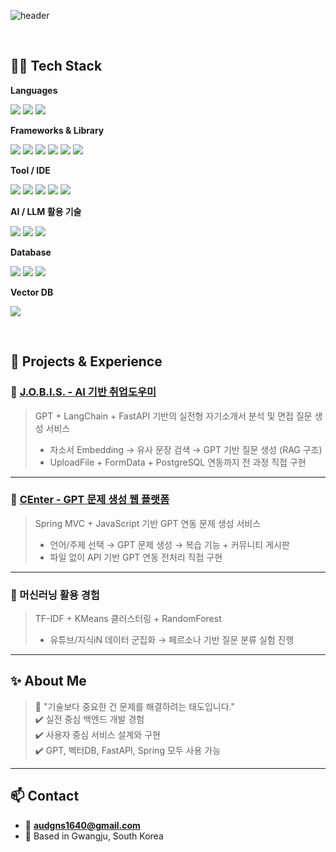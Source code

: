 <!-- 🟢 1. 깃허브 상단 헤더 이미지 -->
![header](https://capsule-render.vercel.app/api?type=waving&color=gradient&height=200&section=header&text=박명훈%20GitHub&fontSize=40&fontAlign=70&fontColor=ffffff)

<br>

<!-- 🟡 2. 사용 가능한 언어 / 기술 스택 뱃지 -->
## 🧑‍💻 Tech Stack

**Languages**
<p>
  <img src="https://img.shields.io/badge/Java-007396?style=flat-square&logo=java&logoColor=white"/>
  <img src="https://img.shields.io/badge/Python-3776AB?style=flat-square&logo=python&logoColor=white"/>
  <img src="https://img.shields.io/badge/JavaScript-F7DF1E?style=flat-square&logo=javascript&logoColor=black"/>
</p>

**Frameworks & Library**
<p>
  <img src="https://img.shields.io/badge/Spring-6DB33F?style=flat-square&logo=spring&logoColor=white"/>
  <img src="https://img.shields.io/badge/SpringBoot-6DB33F?style=flat-square&logo=springboot&logoColor=white"/>
  <img src="https://img.shields.io/badge/FastAPI-009688?style=flat-square&logo=fastapi&logoColor=white"/>
  <img src="https://img.shields.io/badge/Thymeleaf-005F0F?style=flat-square"/>
  <img src="https://img.shields.io/badge/pandas-150458?style=flat-square&logo=pandas&logoColor=white"/>
  <img src="https://img.shields.io/badge/Selenium-43B02A?style=flat-square&logo=selenium&logoColor=white"/>
</p>

**Tool / IDE**
<p>
  <img src="https://img.shields.io/badge/STS-6DB33F?style=flat-square"/>
  <img src="https://img.shields.io/badge/VSCode-007ACC?style=flat-square&logo=visualstudiocode&logoColor=white"/>
  <img src="https://img.shields.io/badge/Eclipse-2C2255?style=flat-square&logo=eclipseide&logoColor=white"/>
  <img src="https://img.shields.io/badge/Jupyter-F37626?style=flat-square&logo=Jupyter&logoColor=white"/>
  <img src="https://img.shields.io/badge/Google_Colab-F9AB00?style=flat-square&logo=googlecolab&logoColor=black"/>
</p>

**AI / LLM 활용 기술**
<p>
  <img src="https://img.shields.io/badge/OpenAI API-412991?style=flat-square&logo=openai&logoColor=white"/>
  <img src="https://img.shields.io/badge/LangChain-000000?style=flat-square"/>
  <img src="https://img.shields.io/badge/Embedding-4B0082?style=flat-square"/>
</p>

**Database**
<p>
  <img src="https://img.shields.io/badge/Oracle-F80000?style=flat-square&logo=oracle&logoColor=white"/>
  <img src="https://img.shields.io/badge/MySQL-4479A1?style=flat-square&logo=mysql&logoColor=white"/>
  <img src="https://img.shields.io/badge/PostgreSQL-4169E1?style=flat-square&logo=postgresql&logoColor=white"/>
</p>

**Vector DB**
<p>
  <img src="https://img.shields.io/badge/ChromaDB-7B3F61?style=flat-square"/>
</p>

<br>

<!-- 🔵 3. 나의 프로젝트 및 경력 -->
## 📂 Projects & Experience

### 🔹 [J.O.B.I.S. - AI 기반 취업도우미](https://github.com/2024-SMHRD-DCX-BigData-16/J.O.B.I.S)
> GPT + LangChain + FastAPI 기반의 실전형 자기소개서 분석 및 면접 질문 생성 서비스  
> - 자소서 Embedding → 유사 문장 검색 → GPT 기반 질문 생성 (RAG 구조)  
> - UploadFile + FormData + PostgreSQL 연동까지 전 과정 직접 구현

---

### 🔸 [CEnter - GPT 문제 생성 웹 플랫폼](https://github.com/2024-SMHRD-DCX-BigData-16/CEnter)
> Spring MVC + JavaScript 기반 GPT 연동 문제 생성 서비스  
> - 언어/주제 선택 → GPT 문제 생성 → 복습 기능 + 커뮤니티 게시판  
> - 파일 없이 API 기반 GPT 연동 전처리 직접 구현

---

### 🧠 머신러닝 활용 경험
> TF-IDF + KMeans 클러스터링 + RandomForest  
> - 유튜브/지식iN 데이터 군집화 → 페르소나 기반 질문 분류 실험 진행

---

## ✨ About Me

> 💬 "기술보다 중요한 건 문제를 해결하려는 태도입니다."  
> ✔️ 실전 중심 백엔드 개발 경험  
> ✔️ 사용자 중심 서비스 설계와 구현  
> ✔️ GPT, 벡터DB, FastAPI, Spring 모두 사용 가능

---

## 📫 Contact

- 📧 **audgns1640@gmail.com**
- 📍 Based in Gwangju, South Korea

